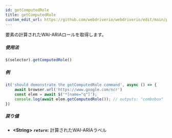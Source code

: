 ```yaml
---
id: getComputedRole
title: getComputedRole
custom_edit_url: https://github.com/webdriverio/webdriverio/edit/main/packages/webdriverio/src/commands/element/getComputedRole.ts
---
```


要素の計算されたWAI-ARIAロールを取得します。

##### 使用法

```js
$(selector).getComputedRole()
```

##### 例

```js title="getComputedRole.js"
it('should demonstrate the getComputedRole command', async () => {
    await browser.url('https://www.google.com/ncr')
    const elem = await $('*[name="q"]');
    console.log(await elem.getComputedRole()); // outputs: "combobox"
})
```

##### 戻り値

- **&lt;String&gt;**
            **<code><var>return</var></code>:**  計算されたWAI-ARIAラベル